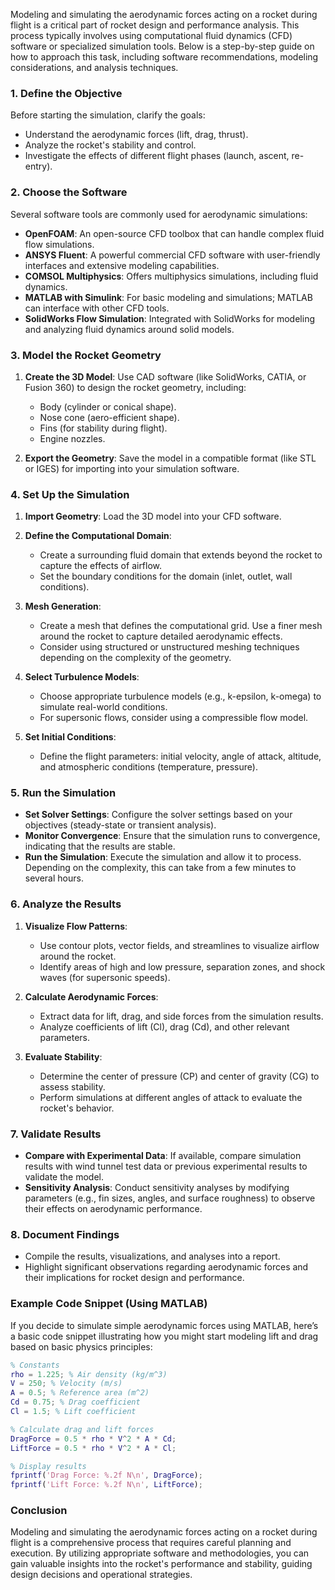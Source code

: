 Modeling and simulating the aerodynamic forces acting on a rocket during flight is a critical part of rocket design and performance analysis. This process typically involves using computational fluid dynamics (CFD) software or specialized simulation tools. Below is a step-by-step guide on how to approach this task, including software recommendations, modeling considerations, and analysis techniques.

### 1. Define the Objective

Before starting the simulation, clarify the goals:
- Understand the aerodynamic forces (lift, drag, thrust).
- Analyze the rocket's stability and control.
- Investigate the effects of different flight phases (launch, ascent, re-entry).

### 2. Choose the Software

Several software tools are commonly used for aerodynamic simulations:

- **OpenFOAM**: An open-source CFD toolbox that can handle complex fluid flow simulations.
- **ANSYS Fluent**: A powerful commercial CFD software with user-friendly interfaces and extensive modeling capabilities.
- **COMSOL Multiphysics**: Offers multiphysics simulations, including fluid dynamics.
- **MATLAB with Simulink**: For basic modeling and simulations; MATLAB can interface with other CFD tools.
- **SolidWorks Flow Simulation**: Integrated with SolidWorks for modeling and analyzing fluid dynamics around solid models.

### 3. Model the Rocket Geometry

1. **Create the 3D Model**: Use CAD software (like SolidWorks, CATIA, or Fusion 360) to design the rocket geometry, including:
   - Body (cylinder or conical shape).
   - Nose cone (aero-efficient shape).
   - Fins (for stability during flight).
   - Engine nozzles.

2. **Export the Geometry**: Save the model in a compatible format (like STL or IGES) for importing into your simulation software.

### 4. Set Up the Simulation

1. **Import Geometry**: Load the 3D model into your CFD software.

2. **Define the Computational Domain**: 
   - Create a surrounding fluid domain that extends beyond the rocket to capture the effects of airflow.
   - Set the boundary conditions for the domain (inlet, outlet, wall conditions).

3. **Mesh Generation**:
   - Create a mesh that defines the computational grid. Use a finer mesh around the rocket to capture detailed aerodynamic effects.
   - Consider using structured or unstructured meshing techniques depending on the complexity of the geometry.

4. **Select Turbulence Models**: 
   - Choose appropriate turbulence models (e.g., k-epsilon, k-omega) to simulate real-world conditions.
   - For supersonic flows, consider using a compressible flow model.

5. **Set Initial Conditions**:
   - Define the flight parameters: initial velocity, angle of attack, altitude, and atmospheric conditions (temperature, pressure).

### 5. Run the Simulation

- **Set Solver Settings**: Configure the solver settings based on your objectives (steady-state or transient analysis).
- **Monitor Convergence**: Ensure that the simulation runs to convergence, indicating that the results are stable.
- **Run the Simulation**: Execute the simulation and allow it to process. Depending on the complexity, this can take from a few minutes to several hours.

### 6. Analyze the Results

1. **Visualize Flow Patterns**:
   - Use contour plots, vector fields, and streamlines to visualize airflow around the rocket.
   - Identify areas of high and low pressure, separation zones, and shock waves (for supersonic speeds).

2. **Calculate Aerodynamic Forces**:
   - Extract data for lift, drag, and side forces from the simulation results.
   - Analyze coefficients of lift (Cl), drag (Cd), and other relevant parameters.

3. **Evaluate Stability**:
   - Determine the center of pressure (CP) and center of gravity (CG) to assess stability.
   - Perform simulations at different angles of attack to evaluate the rocket's behavior.

### 7. Validate Results

- **Compare with Experimental Data**: If available, compare simulation results with wind tunnel test data or previous experimental results to validate the model.
- **Sensitivity Analysis**: Conduct sensitivity analyses by modifying parameters (e.g., fin sizes, angles, and surface roughness) to observe their effects on aerodynamic performance.

### 8. Document Findings

- Compile the results, visualizations, and analyses into a report.
- Highlight significant observations regarding aerodynamic forces and their implications for rocket design and performance.

### Example Code Snippet (Using MATLAB)

If you decide to simulate simple aerodynamic forces using MATLAB, here’s a basic code snippet illustrating how you might start modeling lift and drag based on basic physics principles:

```matlab
% Constants
rho = 1.225; % Air density (kg/m^3)
V = 250; % Velocity (m/s)
A = 0.5; % Reference area (m^2)
Cd = 0.75; % Drag coefficient
Cl = 1.5; % Lift coefficient

% Calculate drag and lift forces
DragForce = 0.5 * rho * V^2 * A * Cd;
LiftForce = 0.5 * rho * V^2 * A * Cl;

% Display results
fprintf('Drag Force: %.2f N\n', DragForce);
fprintf('Lift Force: %.2f N\n', LiftForce);
```

### Conclusion

Modeling and simulating the aerodynamic forces acting on a rocket during flight is a comprehensive process that requires careful planning and execution. By utilizing appropriate software and methodologies, you can gain valuable insights into the rocket's performance and stability, guiding design decisions and operational strategies.